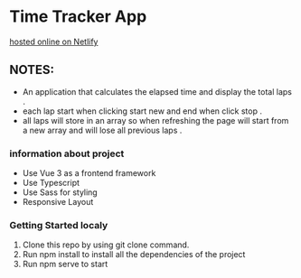 # Time Tracker App

[hosted online on Netlify](https://time-tracker-tekab.netlify.app/)

## NOTES:

- An application that calculates the elapsed time and display the total laps .
- each lap start when clicking start new and end when click stop .
- all laps will store in an array so when refreshing the page will start from a new array and will lose all previous laps .

### information about project

- Use Vue 3 as a frontend framework
- Use Typescript
- Use Sass for styling
- Responsive Layout

### Getting Started localy

1. Clone this repo by using git clone command.
2. Run npm install to install all the dependencies of the project
3. Run npm serve to start
